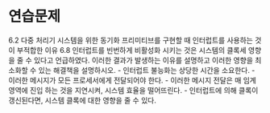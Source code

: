 # 연습문제
6.2 다중 처리기 시스템을 위한 동기화 프리미티브를 구현할 때 인터럽트를 사용하는 것이 부적합한 이유
6.8 인터럽트를 빈번하게 비활성화 시키는 것은 시스템의 클록세 영향을 줄 수 있다고 언급하였다. 
이러한 결과가 발생하는 이유를 설명하고 이러한 영향을 최소화할 수 있는 해결책을 설명하시오.
	- 인터럽트 불능화는 상당한 시간을 소요한다.
		- 이러한 메시지가 모든 프로세서에게 전달되어야 한다.
		- 이러한 메시지 전달은 매 임계 영역에 진입 하는 것을 지연시켜, 시스템 효율을 떨어뜨린다.
		- 인터럽트에 의해 클록이 갱신된다면, 시스템 클록에 대한 영향을 줄 수 있다.
